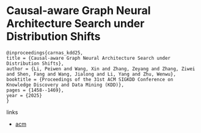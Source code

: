 # Causal-aware Graph Neural Architecture Search under Distribution Shifts

```
@inproceedings{carnas_kdd25,
title = {Causal-aware Graph Neural Architecture Search under Distribution Shifts},
author = {Li, Peiwen and Wang, Xin and Zhang, Zeyang and Zhang, Ziwei and Shen, Fang and Wang, Jialong and Li, Yang and Zhu, Wenwu},
booktitle = {Proceedings of the 31st ACM SIGKDD Conference on Knowledge Discovery and Data Mining (KDD)},
pages = {1458--1469},
year = {2025}
}
```

links
- [acm](https://dl.acm.org/doi/10.1145/3711896.3736873)
